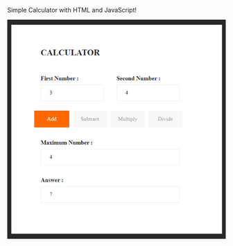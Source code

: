 Simple Calculator with HTML and JavaScript!

<img src="https://github.com/AlanTeeWeiLoon/Small-and-Simple-Application/blob/main/Small%20Applications%20(HTML%20and%20JavaScripts)/Calculator/Image/Calculator.png" />
